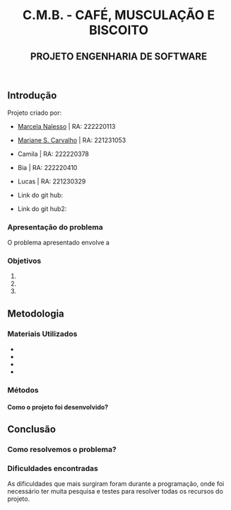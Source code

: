 <div align="center">

# C.M.B. - CAFÉ, MUSCULAÇÃO E BISCOITO
## PROJETO ENGENHARIA DE SOFTWARE

</div>
<br>

## Introdução
Projeto criado por:
* [Marcela Nalesso](https://github.com/Marcela1204) | RA: 222220113
* [Mariane S. Carvalho](https://github.com/carvalhosmari) | RA: 221231053
* Camila | RA: 222220378
* Bia | RA: 222220410
* Lucas | RA: 221230329

* Link do git hub: 
* Link do git hub2: 

### Apresentação do problema
O problema apresentado envolve a
<br>

### Objetivos

1. 
2. 
3. 

## Metodologia
### Materiais Utilizados
- 
- 
- 
- 

### Métodos
#### Como o projeto foi desenvolvido?



## Conclusão
### Como resolvemos o problema?


### Dificuldades encontradas
As dificuldades que mais surgiram foram durante a programação, onde foi necessário ter muita pesquisa e testes para resolver todas os recursos do projeto.

